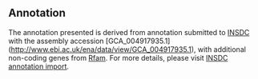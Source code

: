 
Annotation
----------

The annotation presented is derived from annotation submitted to
[INSDC](http://www.insdc.org) with the assembly accession [GCA\_004917935.1]
(http://www.ebi.ac.uk/ena/data/view/GCA_004917935.1),
with additional non-coding genes from
[Rfam](http://rfam.xfam.org/). For more details, please visit [INSDC
annotation import](http://ensemblgenomes.org/info/data/insdc_annotation).
